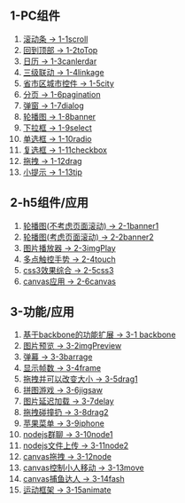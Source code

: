 <h2>1-PC组件</h2>
<ol>
	<li><a href="1-1scroll">滚动条 -> 1-1scroll</a></li>
	<li><a href="">回到顶部 -> 1-2toTop</a></li>
	<li><a href="">日历 -> 1-3canlerdar</a></li>
	<li><a href="">三级联动 -> 1-4linkage</a></li>
	<li><a href="">省市区城市控件 -> 1-5city</a></li>
	<li><a href="">分页 -> 1-6pagination</a></li>
	<li><a href="">弹窗 -> 1-7dialog</a></li>
	<li><a href="">轮播图 -> 1-8banner</a></li>
	<li><a href="">下拉框 -> 1-9select</a></li>
	<li><a href="">单选框 -> 1-10radio</a></li>
	<li><a href="">复选框 -> 1-11checkbox</a></li>
	<li><a href="">拖拽 -> 1-12drag</a></li>
	<li><a href="">小提示 -> 1-13tip</a></li>
</ol>

<h2>2-h5组件/应用</h2>
<ol>
	<li><a href="">轮播图(不考虑页面滚动) -> 2-1banner1</a></li>
	<li><a href="">轮播图(考虑页面滚动) -> 2-2banner2</a></li>
	<li><a href="">图片播放器 -> 2-3imgPlay</a></li>
	<li><a href="">多点触控手势 -> 2-4touch</a></li>
	<li><a href="">css3效果综合 -> 2-5css3</a></li>
	<li><a href="">canvas应用 -> 2-6canvas</a></li>
</ol>

<h2>3-功能/应用</h2>
<ol>
	<li><a href="">基于backbone的功能扩展 -> 3-1 backbone</a></li>
	<li><a href="">图片预览 -> 3-2imgPreview</a></li>
	<li><a href="">弹幕 -> 3-3barrage</a></li>
	<li><a href="">显示帧数 -> 3-4frame</a></li>
	<li><a href="">拖拽并可以改变大小 -> 3-5drag1</a></li>
	<li><a href="">拼图游戏 -> 3-6jigsaw</a></li>
	<li><a href="">图片延迟加载 -> 3-7delay</a></li>
	<li><a href="">拖拽碰撞扔 -> 3-8drag2</a></li>
	<li><a href="">苹果菜单 -> 3-9iphone</a></li>
	<li><a href="">nodejs群聊 -> 3-10node1</a></li>
	<li><a href="">nodejs文件上传 -> 3-11node2</a></li>
	<li><a href="">canvas拖拽 -> 3-12node</a></li>
	<li><a href="">canvas控制小人移动 -> 3-13move</a></li>
	<li><a href="">canvas捕鱼达人 -> 3-14fash</a></li>
	<li><a href="">运动框架 -> 3-15animate</a></li>
</ol>


















